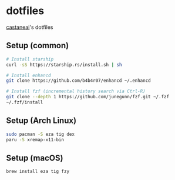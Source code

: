# dotfiles

[castaneai](https://github.com/castaneai)'s dotfiles


## Setup (common)

```sh
# Install starship
curl -sS https://starship.rs/install.sh | sh

# Install enhancd
git clone https://github.com/b4b4r07/enhancd ~/.enhancd

# Install fzf (incremental history search via Ctrl-R)
git clone --depth 1 https://github.com/junegunn/fzf.git ~/.fzf
~/.fzf/install
```

## Setup (Arch Linux)

```sh
sudo pacman -S eza tig dex
paru -S xremap-x11-bin
```

## Setup (macOS)

```sh
brew install eza tig fzy
```
